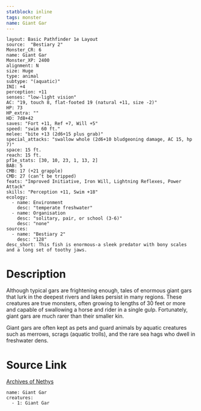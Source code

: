 ```yaml
---
statblock: inline
tags: monster
name: Giant Gar
---
```

```statblock
layout: Basic Pathfinder 1e Layout
source:  "Bestiary 2"
Monster_CR: 6
name: Giant Gar
Monster_XP: 2400
alignment: N
size: Huge
type: animal
subtype: "(aquatic)"
INI: +4
perception: +11
senses: "low-light vision"
AC: "19, touch 8, flat-footed 19 (natural +11, size -2)"
HP: 73
HP_extra: ""
HD: 7d8+42
saves: "Fort +11, Ref +7, Will +5"
speed: "swim 60 ft."
melee: "bite +13 (2d6+15 plus grab)"
special_attacks: "swallow whole (2d6+10 bludgeoning damage, AC 15, hp 7)"
space: 15 ft.
reach: 15 ft.
pf1e_stats: [30, 10, 23, 1, 13, 2]
BAB: 5
CMB: 17 (+21 grapple)
CMD: 27 (can’t be tripped)
feats: "Improved Initiative, Iron Will, Lightning Reflexes, Power Attack"
skills: "Perception +11, Swim +18"
ecology:
  - name: Environment
    desc: "temperate freshwater"
  - name: Organisation
    desc: "solitary, pair, or school (3-6)"
    desc: "none"
sources:
  - name: "Bestiary 2"
    desc: "128"
desc_short: This fish is enormous-a sleek predator with bony scales and a long set of toothy jaws.
```
# Description
Although typical gars are frightening enough, tales of enormous giant gars that lurk in the deepest rivers and lakes persist in many regions. These creatures are true monsters, often growing to lengths of 30 feet or more and capable of swallowing a horse and rider in a single gulp. Fortunately, giant gars are much rarer than their smaller kin.

Giant gars are often kept as pets and guard animals by aquatic creatures such as merrows, scrags (aquatic trolls), and the rare sea hags who dwell in freshwater dens.
# Source Link
[Archives of Nethys](https://aonprd.com/MonsterDisplay.aspx?ItemName=Giant%20Gar)
```encounter-table
name: Giant Gar
creatures:
  - 1: Giant Gar
```
